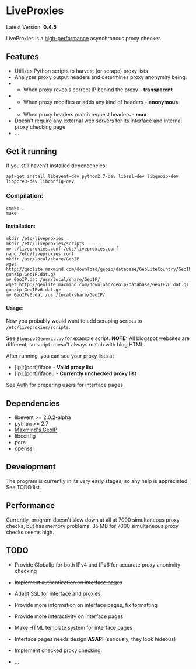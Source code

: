 LiveProxies
===================
Latest Version: **0.4.5**

LiveProxies is a [high-performance](#performance) asynchronous proxy checker.

## Features
 - Utilizes Python scripts to harvest (or scrape) proxy lists
 - Analyzes proxy output headers and determines proxy anonymity being:
 - - When proxy reveals correct IP behind the proxy - **transparent**
 - - When proxy modifies or adds any kind of headers - **anonymous**
 - - When proxy headers match request headers - **max**
 - Doesn't require any external web servers for its interface and internal proxy checking page
 - ...

## Get it running
If you still haven't installed depencencies:
```
apt-get install libevent-dev python2.7-dev libssl-dev libgeoip-dev libpcre3-dev libconfig-dev
```
### Compilation: 
```
cmake .
make
```
#### Installation:
```
mkdir /etc/liveproxies
mkdir /etc/liveproxies/scripts
mv ./liveproxies.conf /etc/liveproxies.conf
nano /etc/liveproxies.conf
mkdir /usr/local/share/GeoIP
wget http://geolite.maxmind.com/download/geoip/database/GeoLiteCountry/GeoIP.dat.gz
gunzip GeoIP.dat.gz
mv GeoIP.dat /usr/local/share/GeoIP/
wget http://geolite.maxmind.com/download/geoip/database/GeoIPv6.dat.gz
gunzip GeoIPv6.dat.gz
mv GeoIPv6.dat /usr/local/share/GeoIP/
```
#### Usage:

Now you probably would want to add scraping scripts to `/etc/liveproxies/scripts`.

See `BlogspotGeneric.py` for example script. **NOTE:** All blogspot websites are different, so script doesn't always match with blog HTML.

After running, you can see your proxy lists at
 - [ip]:[port]/iface - **Valid proxy list**
 - [ip]:[port]/ifaceu - **Currently unchecked proxy list**
 
See [Auth](docs/auth.md) for preparing users for interface pages

## Dependencies
 - libevent >= 2.0.2-alpha
 - python >= 2.7
 - [Maxmind's GeoIP]
 - libconfig
 - pcre
 - openssl

## Development
The program is currently in its very early stages, so any help is appreciated. See TODO list.

## Performance <a name="performance"></a>
Currently, program doesn't slow down at all at 7000 simultaneous proxy checks, but has memory problems. 85 MB for 7000 simultaneous proxy checks seems high.

## TODO
 - Provide GlobalIp for both IPv4 and IPv6 for accurate proxy anonimity checking
 - ~~Implement authentication on interface pages~~
 - Adapt SSL for interface and proxies
 - Provide more information on interface pages, fix formatting
 - Provide more interactivity on interface pages
 - Make HTML template system for interface pages
 - Interface pages needs design **ASAP**! (seriously, they look hideous)
 - Implement checked proxy checking.
 
 - ...
 

[Maxmind's GeoIP]:https://github.com/maxmind/geoip-api-c/